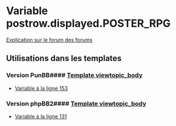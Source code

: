 # Variable postrow.displayed.POSTER_RPG
[Explication sur le forum des forums](http://forum.forumactif.com/t294113-listing-des-variables#postrow.displayed.POSTER_RPG)
## Utilisations dans les templates
### Version PunBB#### [Template viewtopic_body](punbb/viewtopic_body.md)
* [Variable à la ligne 153](../punbb/viewtopic_body.tpl#L153)
### Version phpBB2#### [Template viewtopic_body](subsilver/viewtopic_body.md)
* [Variable à la ligne 131](../subsilver/viewtopic_body.tpl#L131)